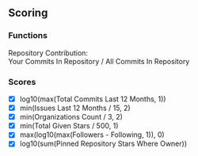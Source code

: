 ## Scoring

### Functions

Repository Contribution:  
Your Commits In Repository / All Commits In Repository

### Scores

- [x] log10(max(Total Commits Last 12 Months, 1))
- [x] min(Issues Last 12 Months / 15, 2)
- [x] min(Organizations Count / 3, 2)
- [x] min(Total Given Stars / 500, 1)
- [x] max(log10(max(Followers - Following, 1)), 0)
- [x] log10(sum(Pinned Repository Stars Where Owner))
